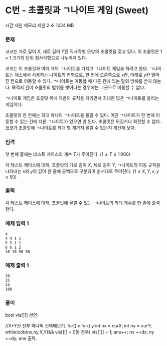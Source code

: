 # C번 - 초콜릿과 ㄱ나이트 게임 (Sweet)
시간 제한	메모리 제한
2 초	1024 MB
### 문제
코코는 가로 길이 $X$, 세로 길이 $Y$인 직사각형 모양의 초콜릿을 갖고 있다. 이 초콜릿은 $1\times 1$ 크기의 단위 정사각형으로 나누어져 있다.

코코는 이 초콜릿과 여러 개의 ㄱ나이트를 가지고 ㄱ나이트 게임을 하려고 한다. ㄱ나이트는 체스에서 사용하는 나이트의 변형으로, 한 번에 오른쪽으로 $x$칸, 아래로 $y$칸 떨어진 칸으로 이동할 수 있다. ㄱ나이트는 이동할 때 다른 칸에 있는 말의 방해를 받지 않는다. 목적지 칸이 초콜릿의 범위를 벗어나는 경우에는 그곳으로 이동할 수 없다.

ㄱ나이트 게임은 초콜릿 위에 다음의 규칙을 지키면서 최대한 많은 ㄱ나이트를 올리는 게임이다.

초콜릿의 한 칸에는 최대 하나의 ㄱ나이트를 올릴 수 있다.
어떤 ㄱ나이트가 한 번에 이동할 수 있는 칸에 다른 ㄱ나이트가 있으면 안 된다.
초콜릿은 뒤집거나 회전할 수 없다.
코코가 초콜릿에 ㄱ나이트를 최대 몇 개까지 올릴 수 있는지 계산해 보자.

### 입력
첫 번째 줄에는 테스트 케이스의 개수 $T$가 주어진다. $(1\le T\le 1\, 000)$ 

각 테스트 케이스에 대해, 초콜릿의 가로 길이 $X$, 세로 길이 $Y$, ㄱ나이트의 이동 규칙을 나타내는 $x$와 $y$의 값이 한 줄에 공백으로 구분되어 순서대로 주어진다. $(1\le X,Y,x,y\le 50)$ 

### 출력
각 테스트 케이스에 대해, 초콜릿에 올릴 수 있는 ㄱ나이트의 최대 개수를 한 줄에 출력한다.



### 예제 입력 1 
```
4
4 4 1 1
5 5 1 1
6 6 1 2
10 10 50 50
```
### 예제 출력 1 
```
10
15
24
100
```

### 풀이

bool vis[][] 선언.

//X*Y칸 전부 하나씩 선택해보기.
for()	x
	for()	y
		int nx = curX;
		int ny = curY;
		while(oob(nx,ny,X,Y)&& vis[][] = 0일 경우)
			vis[][] = 1;
			ans++;
			nx +=dx;
			ny +=dy;
ans 출력.